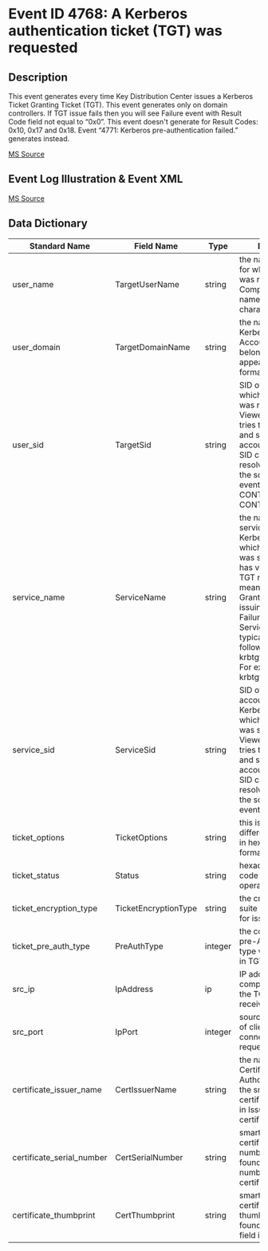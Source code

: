 # Event ID 4768: A Kerberos authentication ticket (TGT) was requested

## Description

This event generates every time Key Distribution Center issues a Kerberos Ticket Granting Ticket (TGT). This event generates only on domain controllers. If TGT issue fails then you will see Failure event with Result Code field not equal to “0x0”. This event doesn't generate for Result Codes: 0x10, 0x17 and 0x18. Event “4771: Kerberos pre-authentication failed.” generates instead.

[MS Source](https://github.com/MicrosoftDocs/windows-itpro-docs/blob/master/windows/security/threat-protection/auditing/event-4768.md)

## Event Log Illustration & Event XML

[MS Source](https://github.com/MicrosoftDocs/windows-itpro-docs/blob/master/windows/security/threat-protection/auditing/event-4768.md)

## Data Dictionary

| Standard Name | Field Name | Type | Description | Sample Value |
| ---------------- | ---------------- | ----------------| ---------------- | ---------------- |
|	user_name	|	TargetUserName	|	string	|	the name of account, for which (TGT) ticket was requested. Computer account name ends with $ character.	|	dadmin	|
|	user_domain	|	TargetDomainName	|	string	|	the name of the Kerberos Realm that Account Name belongs to. This can appear in a variety of formats	|	CONTOSO.LOCAL	|
|	user_sid	|	TargetSid	|	string	|	SID of account for which (TGT) ticket was requested. Event Viewer automatically tries to resolve SIDs and show the account name. If the SID cannot be resolved, you will see the source data in the event. For example: CONTOSO\dadmin or CONTOSO\WIN81$.	|	S-1-5-21-3457937927-2839227994-823803824-1104	|
|	service_name	|	ServiceName	|	string	|	the name of the service in the Kerberos Realm to which TGT request was sent. Typically has value “krbtgt” for TGT requests, which means Ticket Granting Ticket issuing service. For Failure events Service Name typically has the following format: krbtgt/REALM_NAME. For example: krbtgt/CONTOSO.	|	krbtgt	|
|	service_sid	|	ServiceSid	|	string	|	SID of the service account in the Kerberos Realm to which TGT request was sent. Event Viewer automatically tries to resolve SIDs and show the account name. If the SID cannot be resolved, you will see the source data in the event.	|	S-1-5-21-3457937927-2839227994-823803824-502	|
|	ticket_options	|	TicketOptions	|	string	|	this is a set of different ticket flags in hexadecimal format.	|	0x40810010	|
|	ticket_status	|	Status	|	string	|	hexadecimal result code of TGT issue operation.	|	0x0	|
|	ticket_encryption_type	|	TicketEncryptionType	|	string	|	the cryptographic suite that was used for issued TGT	|	0x12	|
|	ticket_pre_auth_type	|	PreAuthType	|	integer	|	the code number of pre-Authentication type which was used in TGT request.	|	15	|
|	src_ip	|	IpAddress	|	ip	|	IP address of the computer from which the TGT request was received	|	::ffff:10.0.0.12	|
|	src_port	|	IpPort	|	integer	|	source port number of client network connection (TGT request connection).	|	49273	|
|	certificate_issuer_name	|	CertIssuerName	|	string	|	the name of the Certification Authority that issued the smart card certificate. Populated in Issued by field in certificate.	|	contoso-DC01-CA-1	|
|	certificate_serial_number	|	CertSerialNumber	|	string	|	smart card certificate’s serial number. Can be found in Serial number field in the certificate.	|	1D0000000D292FBE3C6CDDAFA200020000000D	|
|	certificate_thumbprint	|	CertThumbprint	|	string	|	smart card certificate’s thumbprint. Can be found in Thumbprint field in the certificate.	|	564DFAEE99C71D62ABC553E695BD8DBC46669413	|